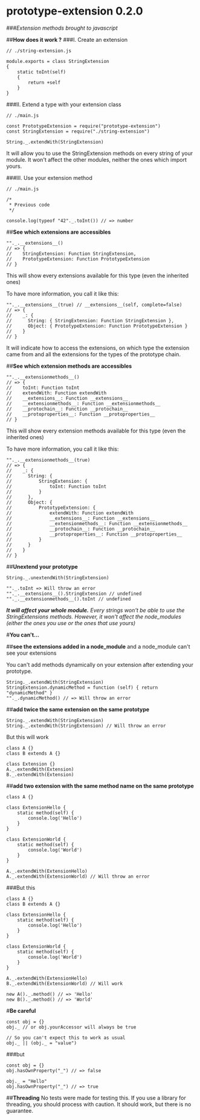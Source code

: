 **prototype-extension** 0.2.0
=================
###_Extension methods brought to javascript_


##**How does it work ?**
###I. Create an extension
```
// ./string-extension.js

module.exports = class StringExtension
{
    static toInt(self)
    {
        return +self
    }
}
```
###II. Extend a type with your extension class
```
// ./main.js

const PrototypeExtension = require("prototype-extension")
const StringExtension = require("./string-extension")

String._.extendWith(StringExtension)
```
It will allow you to use the StringExtension methods on every string of your module.
It won't affect the other modules, neither the ones which import yours.

###III. Use your extension method
```
// ./main.js

/*
 * Previous code
 */

console.log(typeof "42"._.toInt()) // => number
```

##**See which extensions are accessibles**
```
""._.__extensions__()
// => {
//    StringExtension: Function StringExtension,
//    PrototypeExtension: Function PrototypeExtension
// }
```
This will show every extensions available for this type (even the inherited ones)

To have more information, you call it like this:
```
""._.__extensions__(true) // __extensions__(self, complete=false)
// => {
//    _: {
//      String: { StringExtension: Function StringExtension },
//      Object: { PrototypeExtension: Function PrototypeExtension }
//    }
// }
```
It will indicate how to access the extensions, on which type the extension came from and all the extensions for the types of the prototype chain.

##**See which extension methods are accessibles**
```
""._.__extensionmethods__()
// => {
//    toInt: Function toInt
//    extendWith: Function extendWith
//    __extensions__: Function __extensions__
//    __extensionmethods__: Function __extensionmethods__
//    __protochain__: Function __protochain__
//    __protoproperties__: Function __protoproperties__
// }
```
This will show every extension methods available for this type (even the inherited ones)

To have more information, you call it like this:
```
""._.__extensionmethods__(true)
// => {
//    _: {
//      String: {
//          StringExtension: {
//              toInt: Function toInt
//          }
//      },
//      Object: {
//          PrototypeExtension: {
//              extendWith: Function extendWith
//              __extensions__: Function __extensions__
//              __extensionmethods__: Function __extensionmethods__
//              __protochain__: Function __protochain__
//              __protoproperties__: Function __protoproperties__
//          }
//      }
//    }
// }
```

##**Unextend your prototype**
```
String._.unextendWith(StringExtension)

""._.toInt => Will throw an error
""._.__extensions__().StringExtension // undefined
""._.__extensionmethods__().toInt // undefined
```
_**It will affect your whole module.** Every strings won't be able to use the StringExtensions methods._
*However, it won't affect the node_modules (either the ones you use or the ones that use yours)*

#**You can't...**

##**see the extensions added in a node_module**
and a node\_module can't see your extensions

You can't add methods dynamically on your extension after extending your prototype.
```
String._.extendWith(StringExtension)
StringExtension.dynamicMethod = function (self) { return "dynamicMethod" }
""._.dynamicMethod() // => Will throw an error
```

##**add twice the same extension on the same prototype**
```
String._.extendWith(StringExtension)
String._.extendWith(StringExtension) // Will throw an error
```

But this will work
```
class A {}
class B extends A {}

class Extension {}
A._.extendWith(Extension)
B._.extendWith(Extension)
```

##**add two extension with the same method name on the same prototype**
```
class A {}

class ExtensionHello {
    static method(self) {
        console.log('Hello')
    }
}

class ExtensionWorld {
    static method(self) {
        console.log('World')
    }
}

A._.extendWith(ExtensionHello)
A._.extendWith(ExtensionWorld) // Will throw an error
```

###But this
```
class A {}
class B extends A {}

class ExtensionHello {
    static method(self) {
        console.log('Hello')
    }
}

class ExtensionWorld {
    static method(self) {
        console.log('World')
    }
}

A._.extendWith(ExtensionHello)
B._.extendWith(ExtensionWorld) // Will work

new A()._.method() // => 'Hello'
new B()._.method() // => 'World'
```

#**Be careful**
```
const obj = {}
obj._ // or obj.yourAccessor will always be true

// So you can't expect this to work as usual
obj._ || (obj._ = "value")
```

###but
```
const obj = {}
obj.hasOwnProperty("_") // => false

obj._ = "Hello"
obj.hasOwnProperty("_") // => true
```

##**Threading**
No tests were made for testing this.
If you use a library for threading, you should process with caution.
It should work, but there is no guarantee.
